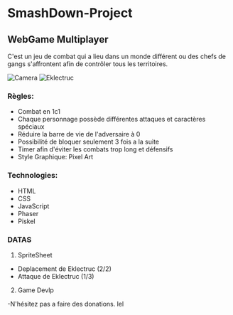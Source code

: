 # SmashDown-Project
## WebGame Multiplayer

C'est un jeu de combat qui a lieu dans un monde différent ou des chefs de gangs s'affrontent afin de contrôler tous les territoires.

![Camera](https://image.noelshack.com/fichiers/2017/19/1494498783-20170511-122512.jpg) 
![Eklectruc](https://image.noelshack.com/fichiers/2017/19/1494498462-eklectruc-base-gif.gif)

### Règles:
* Combat en 1c1
* Chaque personnage possède différentes attaques et caractères spéciaux
* Réduire la barre de vie de l'adversaire à 0
* Possibilité de bloquer seulement 3 fois a la suite
* Timer afin d'éviter les combats trop long et défensifs
* Style Graphique: Pixel Art

### Technologies:
* HTML
* CSS
* JavaScript
* Phaser
* Piskel

### DATAS
1. SpriteSheet
  * Deplacement de Eklectruc (2/2)
  * Attaque de Eklectruc (1/3)
    
2. Game Devlp

-N'hésitez pas a faire des donations. lel

